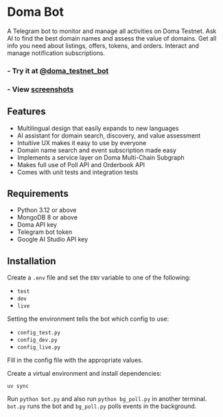 # Doma Bot

A Telegram bot to monitor and manage all activities on Doma Testnet.
Ask AI to find the best domain names and assess the value of domains.
Get all info you need about listings, offers, tokens, and orders.
Interact and manage notification subscriptions.

### - Try it at [@doma_testnet_bot](https://t.me/doma_testnet_bot)

### - View [screenshots](https://github.com/nickyharpor/DomaBot/wiki)

## Features

- Multilingual design that easily expands to new languages
- AI assistant for domain search, discovery, and value assessment
- Intuitive UX makes it easy to use by everyone
- Domain name search and event subscription made easy
- Implements a service layer on Doma Multi-Chain Subgraph
- Makes full use of Poll API and Orderbook API
- Comes with unit tests and integration tests

## Requirements

- Python 3.12 or above
- MongoDB 8 or above
- Doma API key
- Telegram bot token
- Google AI Studio API key

## Installation
Create a `.env` file and set the `ENV` variable to one of the following:
  - `test`
  - `dev`
  - `live`

Setting the environment tells the bot which config to use:
  - `config_test.py`
  - `config_dev.py`
  - `config_live.py`

Fill in the config file with the appropriate values.

Create a virtual environment and install dependencies:

`uv sync`

Run `python bot.py` and also run `python bg_poll.py` in another terminal.
`bot.py` runs the bot and `bg_poll.py` polls events in the background.